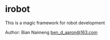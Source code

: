 # irobot
This is a magic framework for robot development

Author: Bian Naimeng <ben_d_aaron@163.com>
